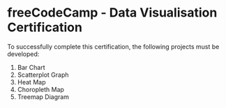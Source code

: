 # freeCodeCamp - Data Visualisation Certification

To successfully complete this certification, the following projects must be developed:
1. Bar Chart
2. Scatterplot Graph
3. Heat Map
4. Choropleth Map
5. Treemap Diagram